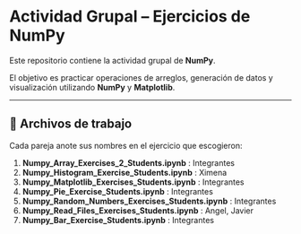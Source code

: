 # Actividad Grupal – Ejercicios de NumPy

Este repositorio contiene la actividad grupal de **NumPy**.

El objetivo es practicar operaciones de arreglos, generación de datos y visualización utilizando **NumPy** y **Matplotlib**.

---

## 📂 Archivos de trabajo

Cada pareja anote sus nombres en el ejercicio que escogieron:

1. **Numpy_Array_Exercises_2_Students.ipynb** : Integrantes
2. **Numpy_Histogram_Exercise_Students.ipynb** : Ximena
3. **Numpy_Matplotlib_Exercises_Students.ipynb** : Integrantes     
4. **Numpy_Pie_Exercise_Students.ipynb** : Integrantes  
5. **Numpy_Random_Numbers_Exercises_Students.ipynb** : Integrantes  
6. **Numpy_Read_Files_Exercises_Students.ipynb** : Angel, Javier 
7. **Numpy_Bar_Exercise_Students.ipynb** : Integrantes

